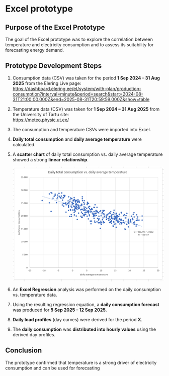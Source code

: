 # Excel prototype

## Purpose of the Excel Prototype  
The goal of the Excel prototype was to explore the correlation between temperature and electricity consumption and to assess its suitability for forecasting energy demand.

## Prototype Development Steps

1. Consumption data (CSV) was taken for the period **1 Sep 2024 – 31 Aug 2025** from the Elering Live page:  
   <https://dashboard.elering.ee/et/system/with-plan/production-consumption?interval=minute&period=search&start=2024-08-31T21:00:00.000Z&end=2025-08-31T20:59:59.000Z&show=table>

2. Temperature data (CSV) was taken for **1 Sep 2024 – 31 Aug 2025** from the University of Tartu site:  
   <https://meteo.physic.ut.ee/>

3. The consumption and temperature CSVs were imported into Excel.  

4. **Daily total consumption** and **daily average temperature** were calculated.  

5. A **scatter chart** of daily total consumption vs. daily average temperature showed a strong **linear relationship**.
     
   [![Scatter Chart](https://github.com/martinoland1/Electricity-Consumption-Forecast/blob/main/excel_prototype/scatter_chart.png)](https://github.com/martinoland1/Electricity-Consumption-Forecast/blob/main/excel_prototype/scatter_chart.png)

7. An **Excel Regression** analysis was performed on the daily consumption vs. temperature data.  

8. Using the resulting regression equation, a **daily consumption forecast** was produced for **5 Sep 2025 – 12 Sep 2025**.  

9. **Daily load profiles** (day curves) were derived for the period **X**.  

10. The **daily consumption** was **distributed into hourly values** using the derived day profiles.  

## Conclusion

The prototype confirmed that temperature is a strong driver of electricity consumption and can be used for forecasting
